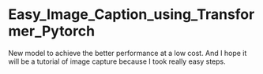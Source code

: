 # Easy_Image_Caption_using_Transformer_Pytorch
New model to achieve the better performance at a low cost.  And I hope it will be a tutorial of image capture because I took really easy steps.
